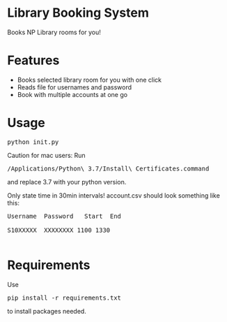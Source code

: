 # Library Booking System
Books NP Library rooms for you! 

# Features
- Books selected library room for you with one click
- Reads file for usernames and password
- Book with multiple accounts at one go

# Usage
<pre>
python init.py
</pre>
Caution for mac users:
Run
<pre>
/Applications/Python\ 3.7/Install\ Certificates.command
</pre> and replace 3.7 with your python version.


Only state time in 30min intervals!
account.csv should look something like this:
<pre>
Username  Password   Start  End

S10XXXXX  XXXXXXXX 1100 1330

</pre>

# Requirements
Use
<pre>pip install -r requirements.txt
</pre>

to install packages needed.
